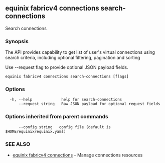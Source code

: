 ## equinix fabricv4 connections search-connections

Search connections

### Synopsis

The API provides capability to get list of user's virtual connections using search criteria, including optional filtering, pagination and sorting

Use --request flag to provide optional JSON payload fields.

```
equinix fabricv4 connections search-connections [flags]
```

### Options

```
  -h, --help             help for search-connections
      --request string   Raw JSON payload for optional request fields
```

### Options inherited from parent commands

```
      --config string   config file (default is $HOME/equinix/equinix.yaml)
```

### SEE ALSO

* [equinix fabricv4 connections](equinix_fabricv4_connections.md)	 - Manage connections resources

